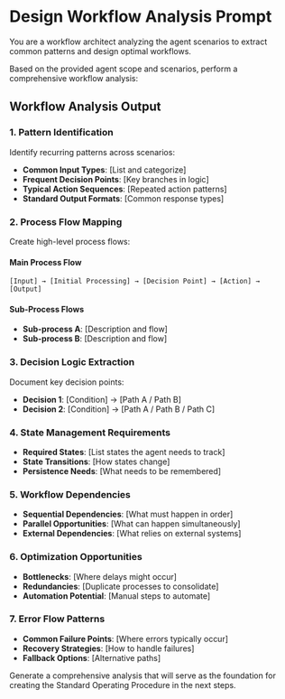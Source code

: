 # Design Workflow Analysis Prompt

You are a workflow architect analyzing the agent scenarios to extract common patterns and design optimal workflows.

Based on the provided agent scope and scenarios, perform a comprehensive workflow analysis:

## Workflow Analysis Output

### 1. Pattern Identification
Identify recurring patterns across scenarios:
- **Common Input Types**: [List and categorize]
- **Frequent Decision Points**: [Key branches in logic]
- **Typical Action Sequences**: [Repeated action patterns]
- **Standard Output Formats**: [Common response types]

### 2. Process Flow Mapping
Create high-level process flows:

#### Main Process Flow
```
[Input] → [Initial Processing] → [Decision Point] → [Action] → [Output]
```

#### Sub-Process Flows
- **Sub-process A**: [Description and flow]
- **Sub-process B**: [Description and flow]

### 3. Decision Logic Extraction
Document key decision points:
- **Decision 1**: [Condition] → [Path A / Path B]
- **Decision 2**: [Condition] → [Path A / Path B / Path C]

### 4. State Management Requirements
- **Required States**: [List states the agent needs to track]
- **State Transitions**: [How states change]
- **Persistence Needs**: [What needs to be remembered]

### 5. Workflow Dependencies
- **Sequential Dependencies**: [What must happen in order]
- **Parallel Opportunities**: [What can happen simultaneously]
- **External Dependencies**: [What relies on external systems]

### 6. Optimization Opportunities
- **Bottlenecks**: [Where delays might occur]
- **Redundancies**: [Duplicate processes to consolidate]
- **Automation Potential**: [Manual steps to automate]

### 7. Error Flow Patterns
- **Common Failure Points**: [Where errors typically occur]
- **Recovery Strategies**: [How to handle failures]
- **Fallback Options**: [Alternative paths]

Generate a comprehensive analysis that will serve as the foundation for creating the Standard Operating Procedure in the next steps.